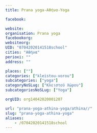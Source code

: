 ```yaml
---
title: Prana yoga-Αθήνα-Yoga

facebook:

website:
organisation: Prana yoga
facebookorg:
websiteorg:
UID: "07042020141518school"
cities: "Αθήνα"
perioxi: ""
address: ""

places: [""]
categories: ["kleistou-xorou"]
subcategories: ["yoga"]
categoryNoSLug: ["Κλειστού Χώρου"]
subcategoriesNoSLug: ["Yoga"]

orgUID: org14042020001207

url: "prana-yoga-athina-yoga/athina//"
slug: "prana-yoga-athina-yoga"
aliases:
    - /07042020141518school
---
```





